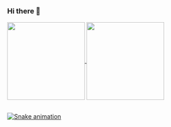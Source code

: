 ### Hi there 👋

<div>
  <a href="https://github.com/Widmark-Kaue">
  <img height="180em"   align="center" src="https://github-readme-stats.vercel.app/api?username=Widmark-Kaue&show_icons=true&theme=react&include_all_commits=true&count_private=true"/>
  <img height="180em"  align="center" src="https://github-readme-stats.vercel.app/api/top-langs/?username=Widmark-Kaue&layout=compact&langs_count=7&theme=react" />
</div>
  
##

![Snake animation](https://github.com/Widmark-Kaue/Widmark-Kaue/blob/output/github-contribution-grid-snake.svg)

<!--
**Widmark-Kaue/Widmark-Kaue** is a ✨ _special_ ✨ repository because its `README.md` (this file) appears on your GitHub profile.

Here are some ideas to get you started:

- 🔭 I’m currently working on ...
- 🌱 I’m currently learning ...
- 👯 I’m looking to collaborate on ...
- 🤔 I’m looking for help with ...
- 💬 Ask me about ...
- 📫 How to reach me: ...
- 😄 Pronouns: ...
- ⚡ Fun fact: ...
-->
